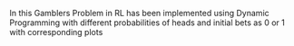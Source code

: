 In this Gamblers Problem in RL has been implemented using Dynamic Programming 
with different probabilities of heads and initial bets as 0 or 1 with corresponding plots 
